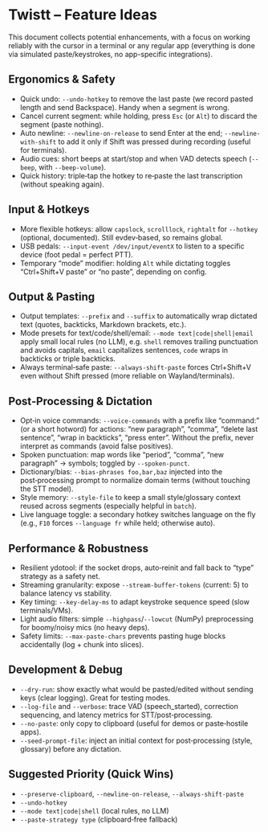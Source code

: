 # Twistt – Feature Ideas

This document collects potential enhancements, with a focus on working reliably with the cursor in a terminal or any regular app (everything is done via simulated paste/keystrokes, no app-specific integrations).

## Ergonomics & Safety

- Quick undo: `--undo-hotkey` to remove the last paste (we record pasted length and send Backspace). Handy when a segment is wrong.
- Cancel current segment: while holding, press `Esc` (or `Alt`) to discard the segment (paste nothing).
- Auto newline: `--newline-on-release` to send Enter at the end; `--newline-with-shift` to add it only if Shift was pressed during recording (useful for terminals).
- Audio cues: short beeps at start/stop and when VAD detects speech (`--beep`, with `--beep-volume`).
- Quick history: triple‑tap the hotkey to re‑paste the last transcription (without speaking again).

## Input & Hotkeys

- More flexible hotkeys: allow `capslock`, `scrolllock`, `rightalt` for `--hotkey` (optional, documented). Still evdev‑based, so remains global.
- USB pedals: `--input-event /dev/input/eventX` to listen to a specific device (foot pedal = perfect PTT).
- Temporary “mode” modifier: holding `Alt` while dictating toggles “Ctrl+Shift+V paste” or “no paste”, depending on config.

## Output & Pasting

- Output templates: `--prefix` and `--suffix` to automatically wrap dictated text (quotes, backticks, Markdown brackets, etc.).
- Mode presets for text/code/shell/email: `--mode text|code|shell|email` apply small local rules (no LLM), e.g. `shell` removes trailing punctuation and avoids capitals, `email` capitalizes sentences, `code` wraps in backticks or triple backticks.
- Always terminal‑safe paste: `--always-shift-paste` forces Ctrl+Shift+V even without Shift pressed (more reliable on Wayland/terminals).

## Post‑Processing & Dictation

- Opt‑in voice commands: `--voice-commands` with a prefix like “command:” (or a short hotword) for actions: “new paragraph”, “comma”, “delete last sentence”, “wrap in backticks”, “press enter”. Without the prefix, never interpret as commands (avoid false positives).
- Spoken punctuation: map words like “period”, “comma”, “new paragraph” → symbols; toggled by `--spoken-punct`.
- Dictionary/bias: `--bias-phrases foo,bar,baz` injected into the post‑processing prompt to normalize domain terms (without touching the STT model).
- Style memory: `--style-file` to keep a small style/glossary context reused across segments (especially helpful in `batch`).
- Live language toggle: a secondary hotkey switches language on the fly (e.g., `F10` forces `--language fr` while held; otherwise auto).

## Performance & Robustness

- Resilient ydotool: if the socket drops, auto‑reinit and fall back to “type” strategy as a safety net.
- Streaming granularity: expose `--stream-buffer-tokens` (current: 5) to balance latency vs stability.
- Key timing: `--key-delay-ms` to adapt keystroke sequence speed (slow terminals/VMs).
- Light audio filters: simple `--highpass`/`--lowcut` (NumPy) preprocessing for boomy/noisy mics (no heavy deps).
- Safety limits: `--max-paste-chars` prevents pasting huge blocks accidentally (log + chunk into slices).

## Development & Debug

- `--dry-run`: show exactly what would be pasted/edited without sending keys (clear logging). Great for testing modes.
- `--log-file` and `--verbose`: trace VAD (speech_started), correction sequencing, and latency metrics for STT/post‑processing.
- `--no-paste`: only copy to clipboard (useful for demos or paste‑hostile apps).
- `--seed-prompt-file`: inject an initial context for post‑processing (style, glossary) before any dictation.

## Suggested Priority (Quick Wins)

- `--preserve-clipboard`, `--newline-on-release`, `--always-shift-paste`
- `--undo-hotkey`
- `--mode text|code|shell` (local rules, no LLM)
- `--paste-strategy type` (clipboard‑free fallback)
